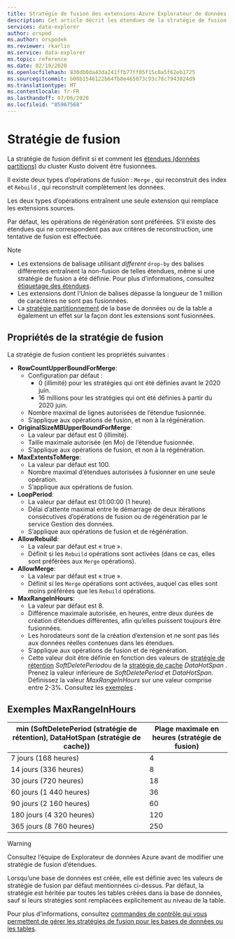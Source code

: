 ```yaml
---
title: Stratégie de fusion des extensions-Azure Explorateur de données
description: Cet article décrit les étendues de la stratégie de fusion dans Azure Explorateur de données.
services: data-explorer
author: orspod
ms.author: orspodek
ms.reviewer: rkarlin
ms.service: data-explorer
ms.topic: reference
ms.date: 02/19/2020
ms.openlocfilehash: 830db0da43da241ffb77ff05f15c0a5f62eb1725
ms.sourcegitcommit: b08b1546122b64fb8e465073c93c78c7943824d9
ms.translationtype: MT
ms.contentlocale: fr-FR
ms.lasthandoff: 07/06/2020
ms.locfileid: "85967568"
---
```

# <a name="merge-policy"></a>Stratégie de fusion

La stratégie de fusion définit si et comment les [étendues (données partitions)](../management/extents-overview.md) du cluster Kusto doivent être fusionnées.

Il existe deux types d’opérations de fusion : `Merge` , qui reconstruit des index et `Rebuild` , qui reconstruit complètement les données.

Les deux types d’opérations entraînent une seule extension qui remplace les extensions sources.

Par défaut, les opérations de régénération sont préférées. S’il existe des étendues qui ne correspondent pas aux critères de reconstruction, une tentative de fusion est effectuée.  

> [!NOTE]
> * Les extensions de balisage utilisant *different* `drop-by` des balises différentes entraînent la non-fusion de telles étendues, même si une stratégie de fusion a été définie. Pour plus d’informations, consultez [étiquetage des étendues](../management/extents-overview.md#extent-tagging).
> * Les extensions dont l’Union de balises dépasse la longueur de 1 million de caractères ne sont pas fusionnées.
> * La [stratégie partitionnement](./shardingpolicy.md) de la base de données ou de la table a également un effet sur la façon dont les extensions sont fusionnées.

## <a name="merge-policy-properties"></a>Propriétés de la stratégie de fusion

La stratégie de fusion contient les propriétés suivantes :

* **RowCountUpperBoundForMerge**:
    * Configuration par défaut :
      * 0 (illimité) pour les stratégies qui ont été définies avant le 2020 juin.
      * 16 millions pour les stratégies qui ont été définies à partir du 2020 juin.
    * Nombre maximal de lignes autorisées de l’étendue fusionnée.
    * S’applique aux opérations de fusion, et non à la régénération.  
* **OriginalSizeMBUpperBoundForMerge**:
    * La valeur par défaut est 0 (illimité).
    * Taille maximale autorisée (en Mo) de l’étendue fusionnée.
    * S’applique aux opérations de fusion, et non à la régénération.  
* **MaxExtentsToMerge**:
    * La valeur par défaut est 100.
    * Nombre maximal d’étendues autorisées à fusionner en une seule opération.
    * S’applique aux opérations de fusion.
* **LoopPeriod**:
    * La valeur par défaut est 01:00:00 (1 heure).
    * Délai d’attente maximal entre le démarrage de deux itérations consécutives d’opérations de fusion ou de régénération par le service Gestion des données.
    * S’applique aux opérations de fusion et de régénération.
* **AllowRebuild**:
    * La valeur par défaut est « true ».
    * Définit si les `Rebuild` opérations sont activées (dans ce cas, elles sont préférées aux `Merge` opérations).
* **AllowMerge**:
    * La valeur par défaut est « true ».
    * Définit si les `Merge` opérations sont activées, auquel cas elles sont moins préférées que les `Rebuild` opérations.
* **MaxRangeInHours**:
    * La valeur par défaut est 8.
    * Différence maximale autorisée, en heures, entre deux durées de création d’étendues différentes, afin qu’elles puissent toujours être fusionnées.
    * Les horodateurs sont de la création d’extension et ne sont pas liés aux données réelles contenues dans les étendues.
    * S’applique aux opérations de fusion et de régénération.
    * Cette valeur doit être définie en fonction des valeurs de [stratégie de rétention](./retentionpolicy.md) *SoftDeletePeriod*ou de la [stratégie de cache](./cachepolicy.md) *DataHotSpan* . Prenez la valeur inférieure de *SoftDeletePeriod* et *DataHotSpan*. Définissez la valeur *MaxRangeInHours* sur une valeur comprise entre 2-3%. Consultez les [exemples](#maxrangeinhours-examples) .

## <a name="maxrangeinhours-examples"></a>Exemples MaxRangeInHours

|min (SoftDeletePeriod (stratégie de rétention), DataHotSpan (stratégie de cache))|Plage maximale en heures (stratégie de fusion)|
|--------------------------------------------------------------------|---------------------------------|
|7 jours (168 heures)                                                  | 4                               |
|14 jours (336 heures)                                                 | 8                               |
|30 jours (720 heures)                                                 | 18                              |
|60 jours (1 440 heures)                                               | 36                              |
|90 jours (2 160 heures)                                               | 60                              |
|180 jours (4 320 heures)                                              | 120                             |
|365 jours (8 760 heures)                                              | 250                             |

> [!WARNING]
> Consultez l’équipe de Explorateur de données Azure avant de modifier une stratégie de fusion d’étendues.

Lorsqu’une base de données est créée, elle est définie avec les valeurs de stratégie de fusion par défaut mentionnées ci-dessus. Par défaut, la stratégie est héritée par toutes les tables créées dans la base de données, sauf si leurs stratégies sont remplacées explicitement au niveau de la table.

Pour plus d’informations, consultez [commandes de contrôle qui vous permettent de gérer les stratégies de fusion pour les bases de données ou les tables](../management/merge-policy.md).
